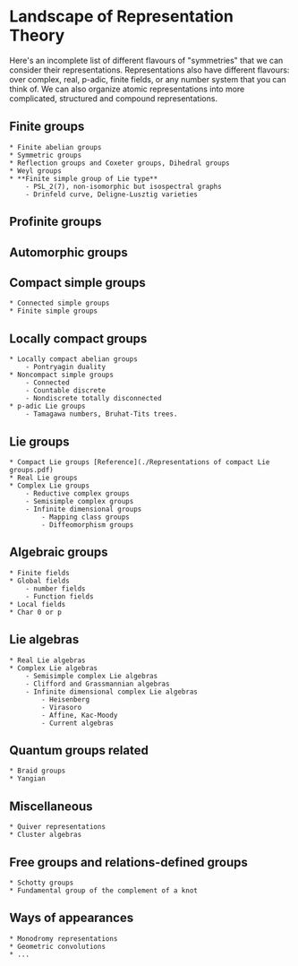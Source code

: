 # Landscape of Representation Theory

Here's an incomplete list of different flavours of "symmetries" that  we can consider their representations. Representations also have different flavours: over  complex, real, p-adic, finite fields, or any number system that you can think of. We can also organize atomic representations
into more complicated, structured and compound representations. 

## Finite groups
    * Finite abelian groups
    * Symmetric groups
    * Reflection groups and Coxeter groups, Dihedral groups
    * Weyl groups 
    * **Finite simple group of Lie type**
        - PSL_2(7), non-isomorphic but isospectral graphs
        - Drinfeld curve, Deligne-Lusztig varieties 

## Profinite groups

## Automorphic groups

## Compact simple groups
    * Connected simple groups
    * Finite simple groups

## Locally compact groups
    * Locally compact abelian groups
        - Pontryagin duality
    * Noncompact simple groups
        - Connected
        - Countable discrete
        - Nondiscrete totally disconnected
    * p-adic Lie groups
        - Tamagawa numbers, Bruhat-Tits trees.

## Lie groups

    * Compact Lie groups [Reference](./Representations of compact Lie groups.pdf)
    * Real Lie groups
    * Complex Lie groups
        - Reductive complex groups
        - Semisimple complex groups
        - Infinite dimensional groups
            - Mapping class groups
            - Diffeomorphism groups
    
    
## Algebraic groups

    * Finite fields
    * Global fields
        - number fields
        - Function fields
    * Local fields
    * Char 0 or p
    
## Lie algebras

    * Real Lie algebras
    * Complex Lie algebras
        - Semisimple complex Lie algebras
        - Clifford and Grassmannian algebras
        - Infinite dimensional complex Lie algebras
            - Heisenberg
            - Virasoro
            - Affine, Kac-Moody
            - Current algebras

## Quantum groups related

    * Braid groups
    * Yangian

## Miscellaneous

    * Quiver representations
    * Cluster algebras

## Free groups and relations-defined groups

    * Schotty groups
    * Fundamental group of the complement of a knot

## Ways of appearances

    * Monodromy representations
    * Geometric convolutions
    * ...


